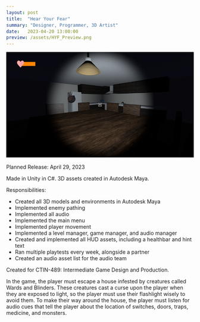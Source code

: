 ```yaml
---
layout: post
title:  "Hear Your Fear"
summary: "Designer, Programmer, 3D Artist"
date:   2023-04-20 13:00:00
preview: /assets/HYF_Preview.png
---
```


![Picture 1](/assets/HYF_Full.png)

Planned Release: April 29, 2023

  
  

Made in Unity in C#.
3D assets created in Autodesk Maya.

  
  

Responsibilities:
- Created all 3D models and environments in Autodesk Maya
- Implemented enemy pathing
- Implemented all audio
- Implemented the main menu
- Implemented player movement
- Implemented a level manager, game manager, and audio manager
- Created and implemented all HUD assets, including a healthbar and hint text
- Ran multiple playtests every week, alongside a partner
- Created an audio asset list for the audio team

  
  

Created for CTIN-489: Intermediate Game Design and Production.

In the game, the player must escape a house infested by creatures called Wards and Blinders. These creatures cast a curse upon the player when they are exposed to light, so the player must use their flashlight wisely to avoid them. To make their way around the house, the player must listen for audio cues that tell the player about the location of switches, doors, traps, medicine, and monsters.
